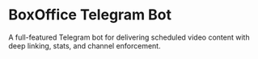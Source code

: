 # BoxOffice Telegram Bot

A full-featured Telegram bot for delivering scheduled video content with deep linking, stats, and channel enforcement.